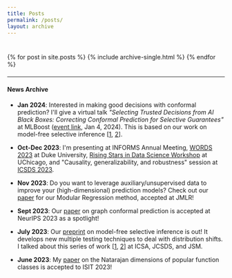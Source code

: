 ```yaml
---
title: Posts
permalink: /posts/
layout: archive
---
```


<p style="margin-bottom: 40px;"> </p>


<div class="entries-{{ entries_layout }}">
  {% for post in site.posts %}
    {% include archive-single.html %}
  {% endfor %}
</div>

<p style="margin-bottom: 20px;"> </p>

----

#### News Archive



- **Jan 2024**: Interested in making good decisions with conformal prediction? I'll give a virtual talk *"Selecting Trusted Decisions from AI Black Boxes: Correcting Conformal Prediction for Selective Guarantees"* at MLBoost ([event link](https://www.linkedin.com/events/selectingtrusteddecisionsfromai7141643577339564032/), Jan 4, 2024). This is based on our work on model-free selective inference [[1](https://arxiv.org/abs/2210.01408), [2](https://arxiv.org/abs/2307.09291)].

- **Oct-Dec  2023**: I'm presenting at  INFORMS Annual Meeting,  [WORDS 2023](https://sites.duke.edu/words2023/) at Duke University, [Rising Stars in Data Science Workshop](https://datascience.uchicago.edu/events/rising-stars-in-data-science-workshop-autumn-2023/) at UChicago, and "Causality, generalizability, and robustness" session at [ICSDS 2023](https://sites.google.com/view/icsds2023/home). 

- **Nov 2023**: Do you want to leverage auxiliary/unsupervised data to improve your (high-dimensional) prediction models? Check out our [paper](https://arxiv.org/abs/2211.10032) for our Modular Regression method, accepted at JMLR!

- **Sept 2023**: Our [paper](https://arxiv.org/abs/2305.14535) on graph conformal prediction is accepted at NeurIPS 2023 as a spotlight!

- **July 2023**: Our [preprint](https://arxiv.org/abs/2307.09291) on model-free selective inference is out! It develops new multiple testing techniques to deal with distribution shifts. I talked about this series of work [[1](https://arxiv.org/abs/2210.01408), [2](https://arxiv.org/abs/2307.09291)] at ICSA, JCSDS, and JSM.


- **June 2023**: My [paper](https://arxiv.org/abs/2209.07015) on the Natarajan dimensions of popular function classes is accepted to ISIT 2023!

